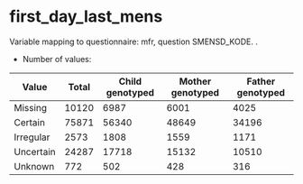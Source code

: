 # first_day_last_mens
Variable mapping to questionnaire: mfr, question SMENSD_KODE.
.
- Number of values:

| Value | Total | Child genotyped | Mother genotyped | Father genotyped |
| ----- | ----- | --------------- | ---------------- | ---------------- |
| Missing | 10120 | 6987 | 6001 | 4025 |
| Certain | 75871 | 56340 | 48649 |34196 |
| Irregular | 2573 | 1808 | 1559 |1171 |
| Uncertain | 24287 | 17718 | 15132 |10510 |
| Unknown | 772 | 502 | 428 |316 |



